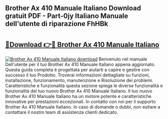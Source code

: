 ## Brother Ax 410 Manuale Italiano Download gratuit PDF - Part-0jy Italiano Manuale dell'utente di riparazione FhHBk

# <h2><a href="http://dffom9.blite.top/?on=Brother+Ax+410+Manuale+Italiano">🔗Download 👉🔴 Brother Ax 410 Manuale Italiano</a></h2>

[![Brother Ax 410 Manuale Italiano download](https://i.imgur.com/lujVjoI.png)](http://dffom9.blite.top/?on=Brother+Ax+410+Manuale+Italiano)
Benvenuto nel manuale Dell'utente per il tuo Brother Ax 410 Manuale Italiano appena aggiornato. Questa guida completa è progettata per aiutarti a capire e gestire con successo il tuo Prodotto. Troverai informazioni dettagliate su funzioni, installazione, funzionamento, manutenzione e Risoluzione dei problemi. Caratteristiche e funzionalità questa sezione spiega le diverse funzionalità e funzionalità del tuo nuovo Brother Ax 410 Manuale Italiano. Il tuo nuovo Brother Ax 410 Manuale Italiano ha un motore potente e caratteristiche innovative per prestazioni eccezionali. In contatto con noi per il supporto Brother Ax 410 Manuale Italiano. In caso di domande o dubbi, non esitare a contattare il nostro team di assistenza clienti dedicato.
